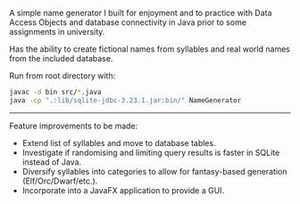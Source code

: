 A simple name generator I built for enjoyment and to practice with Data Access Objects and database connectivity in Java prior to some assignments in university.

Has the ability to create fictional names from syllables and real world names from the included database.

Run from root directory with:
```bash
javac -d bin src/*.java
java -cp ".:lib/sqlite-jdbc-3.23.1.jar:bin/" NameGenerator
```

***

Feature improvements to be made:
* Extend list of syllables and move to database tables.
* Investigate if randomising and limiting query results is faster in SQLite instead of Java.
* Diversify syllables into categories to allow for fantasy-based generation (Elf/Orc/Dwarf/etc.).
* Incorporate into a JavaFX application to provide a GUI.